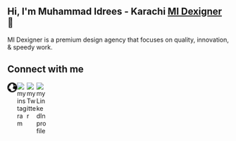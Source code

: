 ## Hi, I'm Muhammad Idrees - Karachi [MI Dexigner][website] 👋

[website]: https://midexigner.com
[blog]: https://productioncoder.com
[twitter]: https://www.twitter.com/midexigner
[instagram]: https://www.instagram.com/midexigner/
[linkedin]: https://www.linkedin.com/in/midexigner/
[stackoverflow]: https://stackoverflow.com/users/2328833/productioncoder

MI Dexigner is a premium design agency that focuses on quality, innovation, & speedy work.
## Connect with me
[<img align="left" alt="my website: midexigner.com" width="22px" src="https://raw.githubusercontent.com/iconic/open-iconic/master/svg/globe.svg" />][website]
[<img align="left" alt="my instagram" width="22px" src="https://cdn.jsdelivr.net/npm/simple-icons@v3/icons/instagram.svg" />][instagram]
[<img align="left" alt="my Twitter" width="22px" src="https://cdn.jsdelivr.net/npm/simple-icons@v3/icons/twitter.svg" />][twitter]
[<img align="left" alt="my LinkedIn profile" width="22px" src="https://cdn.jsdelivr.net/npm/simple-icons@v3/icons/linkedin.svg" />][linkedin]
<!--
**mi-dexigner/mi-dexigner** is a ✨ _special_ ✨ repository because its `README.md` (this file) appears on your GitHub profile.

Here are some ideas to get you started:

- 🔭 I’m currently working on ...
- 🌱 I’m currently learning ...
- 👯 I’m looking to collaborate on ...
- 🤔 I’m looking for help with ...
- 💬 Ask me about ...
- 📫 How to reach me: ...
- 😄 Pronouns: ...
- ⚡ Fun fact: ...
-->
